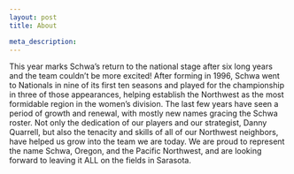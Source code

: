 ```yaml
--- 
layout: post 
title: About

meta_description: 
---
```


This year marks Schwa’s return to the national stage after six long years and the team couldn’t be more excited! After forming in 1996, Schwa went to Nationals in nine of its first ten seasons and played for the championship in three of those appearances, helping establish the Northwest as the most formidable region in the women’s division. The last few years have seen a period of growth and renewal, with mostly new names gracing the Schwa roster. Not only the dedication of our players and our strategist, Danny Quarrell, but also the tenacity and skills of all of our Northwest neighbors, have helped us grow into the team we are today. We are proud to represent the name Schwa, Oregon, and the Pacific Northwest, and are looking forward to leaving it ALL on the fields in Sarasota.